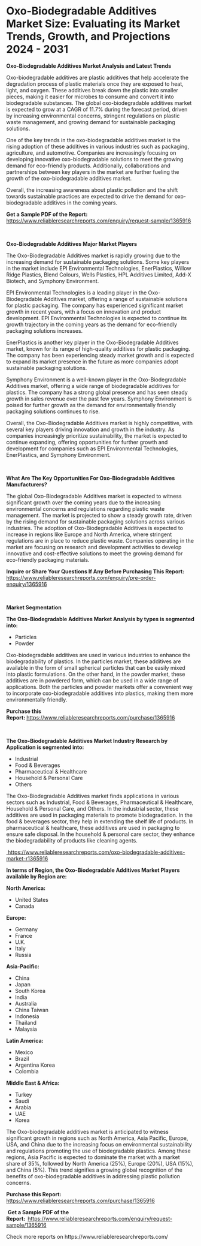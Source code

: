 <p><h1>Oxo-Biodegradable Additives Market Size: Evaluating its Market Trends, Growth, and Projections 2024 - 2031</h1></p><p><strong>Oxo-Biodegradable Additives Market Analysis and Latest Trends</strong></p>
<p><p>Oxo-biodegradable additives are plastic additives that help accelerate the degradation process of plastic materials once they are exposed to heat, light, and oxygen. These additives break down the plastic into smaller pieces, making it easier for microbes to consume and convert it into biodegradable substances. The global oxo-biodegradable additives market is expected to grow at a CAGR of 11.7% during the forecast period, driven by increasing environmental concerns, stringent regulations on plastic waste management, and growing demand for sustainable packaging solutions.</p><p>One of the key trends in the oxo-biodegradable additives market is the rising adoption of these additives in various industries such as packaging, agriculture, and automotive. Companies are increasingly focusing on developing innovative oxo-biodegradable solutions to meet the growing demand for eco-friendly products. Additionally, collaborations and partnerships between key players in the market are further fueling the growth of the oxo-biodegradable additives market.</p><p>Overall, the increasing awareness about plastic pollution and the shift towards sustainable practices are expected to drive the demand for oxo-biodegradable additives in the coming years.</p></p>
<p><strong>Get a Sample PDF of the Report:&nbsp;</strong> <a href="https://www.reliableresearchreports.com/enquiry/request-sample/1365916">https://www.reliableresearchreports.com/enquiry/request-sample/1365916</a></p>
<p>&nbsp;</p>
<p><strong>Oxo-Biodegradable Additives Major Market Players</strong></p>
<p><p>The Oxo-Biodegradable Additives market is rapidly growing due to the increasing demand for sustainable packaging solutions. Some key players in the market include EPI Environmental Technologies, EnerPlastics, Willow Ridge Plastics, Blend Colours, Wells Plastics, HPL Additives Limited, Add-X Biotech, and Symphony Environment.</p><p>EPI Environmental Technologies is a leading player in the Oxo-Biodegradable Additives market, offering a range of sustainable solutions for plastic packaging. The company has experienced significant market growth in recent years, with a focus on innovation and product development. EPI Environmental Technologies is expected to continue its growth trajectory in the coming years as the demand for eco-friendly packaging solutions increases.</p><p>EnerPlastics is another key player in the Oxo-Biodegradable Additives market, known for its range of high-quality additives for plastic packaging. The company has been experiencing steady market growth and is expected to expand its market presence in the future as more companies adopt sustainable packaging solutions.</p><p>Symphony Environment is a well-known player in the Oxo-Biodegradable Additives market, offering a wide range of biodegradable additives for plastics. The company has a strong global presence and has seen steady growth in sales revenue over the past few years. Symphony Environment is poised for further growth as the demand for environmentally friendly packaging solutions continues to rise.</p><p>Overall, the Oxo-Biodegradable Additives market is highly competitive, with several key players driving innovation and growth in the industry. As companies increasingly prioritize sustainability, the market is expected to continue expanding, offering opportunities for further growth and development for companies such as EPI Environmental Technologies, EnerPlastics, and Symphony Environment.</p></p>
<p>&nbsp;</p>
<p><strong>What Are The Key Opportunities For Oxo-Biodegradable Additives Manufacturers?</strong></p>
<p><p>The global Oxo-Biodegradable Additives market is expected to witness significant growth over the coming years due to the increasing environmental concerns and regulations regarding plastic waste management. The market is projected to show a steady growth rate, driven by the rising demand for sustainable packaging solutions across various industries. The adoption of Oxo-Biodegradable Additives is expected to increase in regions like Europe and North America, where stringent regulations are in place to reduce plastic waste. Companies operating in the market are focusing on research and development activities to develop innovative and cost-effective solutions to meet the growing demand for eco-friendly packaging materials.</p></p>
<p><strong>Inquire or Share Your Questions If Any Before Purchasing This Report:</strong> <a href="https://www.reliableresearchreports.com/enquiry/pre-order-enquiry/1365916">https://www.reliableresearchreports.com/enquiry/pre-order-enquiry/1365916</a></p>
<p>&nbsp;</p>
<p><strong>Market Segmentation</strong></p>
<p><strong>The Oxo-Biodegradable Additives Market Analysis by types is segmented into:</strong></p>
<p><ul><li>Particles</li><li>Powder</li></ul></p>
<p><p>Oxo-biodegradable additives are used in various industries to enhance the biodegradability of plastics. In the particles market, these additives are available in the form of small spherical particles that can be easily mixed into plastic formulations. On the other hand, in the powder market, these additives are in powdered form, which can be used in a wide range of applications. Both the particles and powder markets offer a convenient way to incorporate oxo-biodegradable additives into plastics, making them more environmentally friendly.</p></p>
<p><strong>Purchase this Report:&nbsp;</strong><a href="https://www.reliableresearchreports.com/purchase/1365916">https://www.reliableresearchreports.com/purchase/1365916</a></p>
<p>&nbsp;</p>
<p><strong>The Oxo-Biodegradable Additives Market Industry Research by Application is segmented into:</strong></p>
<p><ul><li>Industrial</li><li>Food & Beverages</li><li>Pharmaceutical & Healthcare</li><li>Household & Personal Care</li><li>Others</li></ul></p>
<p><p>The Oxo-Biodegradable Additives market finds applications in various sectors such as Industrial, Food & Beverages, Pharmaceutical & Healthcare, Household & Personal Care, and Others. In the industrial sector, these additives are used in packaging materials to promote biodegradation. In the food & beverages sector, they help in extending the shelf life of products. In pharmaceutical & healthcare, these additives are used in packaging to ensure safe disposal. In the household & personal care sector, they enhance the biodegradability of products like cleaning agents.</p></p>
<p><a href="https://www.reliableresearchreports.com/oxo-biodegradable-additives-market-r1365916">&nbsp;https://www.reliableresearchreports.com/oxo-biodegradable-additives-market-r1365916</a></p>
<p><strong>In terms of Region, the Oxo-Biodegradable Additives Market Players available by Region are:</strong></p>
<p>
    <p> <strong> North America: </strong>
        <ul>
            <li>United States</li>
            <li>Canada</li>
        </ul>
        </p> 
    <p> <strong> Europe: </strong>
        <ul>
            <li>Germany</li>
            <li>France</li>
            <li>U.K.</li>
            <li>Italy</li>
            <li>Russia</li>
        </ul>
        </p> 
    <p> <strong> Asia-Pacific: </strong>
        <ul>
            <li>China</li>
            <li>Japan</li>
            <li>South Korea</li>
            <li>India</li>
            <li>Australia</li>
            <li>China Taiwan</li>
            <li>Indonesia</li>
            <li>Thailand</li>
            <li>Malaysia</li>
        </ul>
        </p> 
    <p> <strong> Latin America: </strong>
        <ul>
            <li>Mexico</li>
            <li>Brazil</li>
            <li>Argentina Korea</li>
            <li>Colombia</li>
        </ul>
        </p> 
    <p> <strong> Middle East & Africa: </strong>
        <ul>
            <li>Turkey</li>
            <li>Saudi</li>
            <li>Arabia</li>
            <li>UAE</li>
            <li>Korea</li>
        </ul>
    </p>
    </p>
<p><p>The Oxo-biodegradable additives market is anticipated to witness significant growth in regions such as North America, Asia Pacific, Europe, USA, and China due to the increasing focus on environmental sustainability and regulations promoting the use of biodegradable plastics. Among these regions, Asia Pacific is expected to dominate the market with a market share of 35%, followed by North America (25%), Europe (20%), USA (15%), and China (5%). This trend signifies a growing global recognition of the benefits of oxo-biodegradable additives in addressing plastic pollution concerns.</p></p>
<p><strong>Purchase this Report: </strong><a href="https://www.reliableresearchreports.com/purchase/1365916">https://www.reliableresearchreports.com/purchase/1365916</a></p>
<p>&nbsp;<strong>Get a Sample PDF of the Report:&nbsp;&nbsp;</strong><a href="https://www.reliableresearchreports.com/enquiry/request-sample/1365916">https://www.reliableresearchreports.com/enquiry/request-sample/1365916</a></p>
<p><strong></strong></p>
<p>Check more reports on https://www.reliableresearchreports.com/</p>